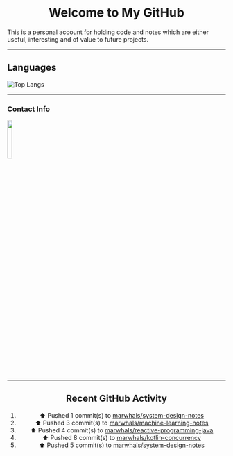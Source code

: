 <div style="text-align: center;">

# Welcome to My GitHub

</div>

This is a personal account for holding code and notes which are either useful, interesting and of value to future projects.

---
## Languages

![Top Langs](https://github-readme-stats.vercel.app/api/top-langs/?username=marwhals&layout=compact&bg_color=282c34&text_color=ffffff&title_color=ff5733)
 
---

### Contact Info

<a href="https://www.linkedin.com/in/marjanmubarok/">
  <img src="https://upload.wikimedia.org/wikipedia/commons/0/01/LinkedIn_Logo.svg" width="15%">
</a>

---

<div style="text-align: center;">

## Recent GitHub Activity

<!--RECENT_ACTIVITY:start-->
1. ⬆️ Pushed 1 commit(s) to [marwhals/system-design-notes](https://github.com/marwhals/system-design-notes)<br>
2. ⬆️ Pushed 3 commit(s) to [marwhals/machine-learning-notes](https://github.com/marwhals/machine-learning-notes)<br>
3. ⬆️ Pushed 4 commit(s) to [marwhals/reactive-programming-java](https://github.com/marwhals/reactive-programming-java)<br>
4. ⬆️ Pushed 8 commit(s) to [marwhals/kotlin-concurrency](https://github.com/marwhals/kotlin-concurrency)<br>
5. ⬆️ Pushed 5 commit(s) to [marwhals/system-design-notes](https://github.com/marwhals/system-design-notes)<br>
<!--RECENT_ACTIVITY:end-->

</div>